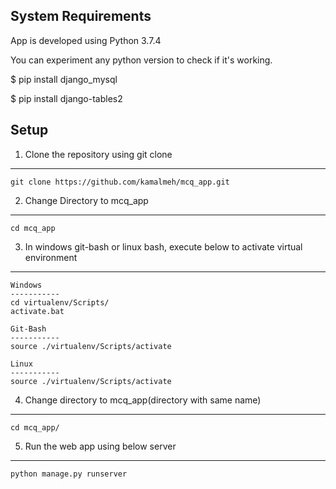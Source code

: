 System Requirements
-----------------------------------------
App is developed using Python 3.7.4

You can experiment any python version to check if it's working.

$ pip install django_mysql

$ pip install django-tables2

Setup
-----------------------------------------
1. Clone the repository using git clone
---------------------------------------
	git clone https://github.com/kamalmeh/mcq_app.git

2. Change Directory to mcq_app
---------------------------------------
	cd mcq_app

3. In windows git-bash or linux bash, execute below to activate virtual environment
---------------------------------------
	Windows
	-----------
	cd virtualenv/Scripts/
	activate.bat
	
	Git-Bash
	-----------
	source ./virtualenv/Scripts/activate	

	Linux
	-----------
	source ./virtualenv/Scripts/activate

4. Change directory to mcq_app(directory with same name)
---------------------------------------
	cd mcq_app/

5. Run the web app using below server
---------------------------------------
	python manage.py runserver
